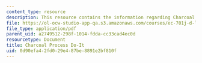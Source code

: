 ```yaml
---
content_type: resource
description: This resource contains the information regarding Charcoal Process Do-It.
file: https://ol-ocw-studio-app-qa.s3.amazonaws.com/courses/ec-701j-d-lab-i-development-fall-2009/0d90efa42fd029e487be8891e2bf810f_MITEC_701JF09_charproc_doit.pdf
file_type: application/pdf
parent_uid: a2749512-298f-1014-fdda-cc33cad4ec0d
resourcetype: Document
title: Charcoal Process Do-It
uid: 0d90efa4-2fd0-29e4-87be-8891e2bf810f
---
```

